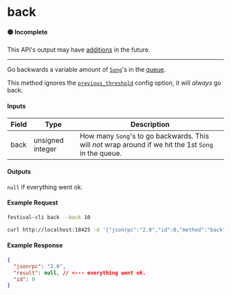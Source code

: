 # back

#### 🟡 Incomplete
This API's output may have [additions](../../api-stability/marker.md) in the future.

---

Go backwards a variable amount of [`Song`](../../common-objects/song.md)'s in the [queue](../queue/queue.md).

This method ignores the [`previous_threshold`](../../config.md) config option, it will _always_ go back.

#### Inputs
| Field     | Type             | Description |
|-----------|------------------|-------------|
| back      | unsigned integer | How many `Song`'s to go backwards. This will _not_ wrap around if we hit the 1st `Song` in the queue.

#### Outputs
`null` if everything went ok.

#### Example Request
```bash
festival-cli back --back 10
```
```bash
curl http://localhost:18425 -d '{"jsonrpc":"2.0","id":0,"method":"back","params":{"back":10}}'
```

#### Example Response
```json
{
  "jsonrpc": "2.0",
  "result": null, // <--- everything went ok.
  "id": 0
}
```
